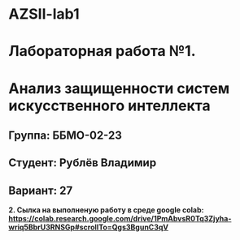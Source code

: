 # AZSII-lab1
# Лабораторная работа №1. 
# Анализ защищенности систем искусственного интеллекта
## Группа: ББМО-02-23
## Студент: Рублёв Владимир
## Вариант: 27

**2. Сылка на выполненую работу в среде google colab: https://colab.research.google.com/drive/1PmAbvsR0Tq3Zjyha-wriq5BbrU3RNSGp#scrollTo=Qgs3BgunC3qV** 
